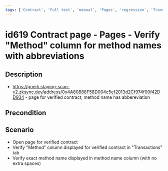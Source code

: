 ```yaml
---
tags: ['Contract', 'Full test', 'manual', 'Pages', 'regression', 'Transaction', 'ZKF-2704', 'Automated']
---
```


# id619 Contract page - Pages - Verify "Method" column for method names with abbreviations

## Description
  - https://goerli.staging-scan-v2.zksync.dev/address/0x4A80888F58D004c5ef2013d2Cf974f00f42DD934 - page for verified contract, method name has abbereviation

## Precondition


## Scenario
- Open page for verified contract
- Verify "Method" column displayed for verified contract in "Transactions" tab
- Verify  exact method name displayed in method name column  (with no extra spaces)
